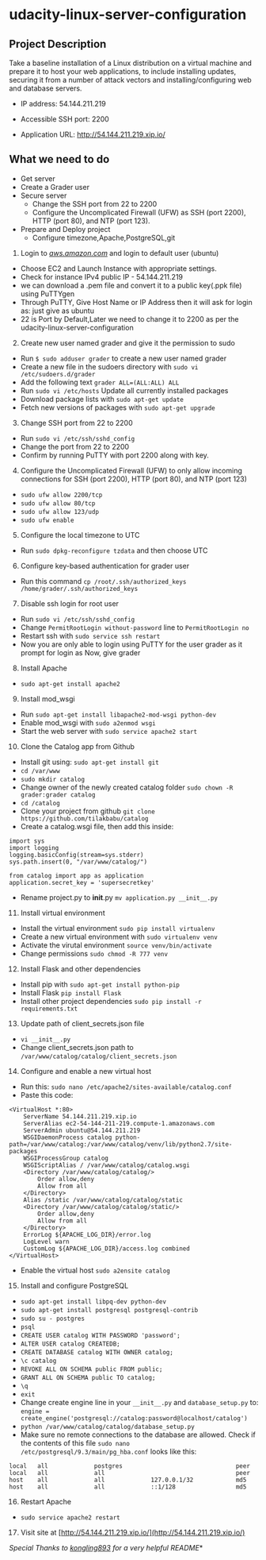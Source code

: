 # udacity-linux-server-configuration

## Project Description

Take a baseline installation of a Linux distribution on a virtual machine and prepare it to host your web applications, to include installing updates, securing it from a number of attack vectors and installing/configuring web and database servers.

- IP address: 54.144.211.219

- Accessible SSH port: 2200

- Application URL: http://54.144.211.219.xip.io/

## What we need to do
- Get server
- Create a Grader user
- Secure server
  - Change the SSH port from 22 to 2200
  - Configure the Uncomplicated Firewall (UFW) as SSH (port 2200), HTTP (port 80), and NTP (port 123).
- Prepare and Deploy project
  - Configure timezone,Apache,PostgreSQL,git


1. Login to *[aws.amazon.com](https://console.aws.amazon.com)* and login to default user (ubuntu)
  - Choose EC2 and Launch Instance with appropriate settings.
  - Check for instance IPv4 public IP - 54.144.211.219
  - we can download a .pem file and convert it to a public key(.ppk file) using PuTTYgen 
  - Through PuTTY, Give Host Name or IP Address then it will ask for login as: just give 
    as  ubuntu
  - 22 is Port by Default,Later we need to change it to 2200 as per 
    the udacity-linux-server-configuration 

2. Create new user named grader and give it the permission to sudo
  - Run `$ sudo adduser grader` to create a new user named grader
  - Create a new file in the sudoers directory with `sudo vi /etc/sudoers.d/grader`
  - Add the following text `grader ALL=(ALL:ALL) ALL`
  - Run `sudo vi /etc/hosts`
   Update all currently installed packages
  - Download package lists with `sudo apt-get update`
  - Fetch new versions of packages with `sudo apt-get upgrade`

3. Change SSH port from 22 to 2200
  - Run `sudo vi /etc/ssh/sshd_config`
  - Change the port from 22 to 2200
  - Confirm by running PuTTY with port 2200 along with key.
  
4. Configure the Uncomplicated Firewall (UFW) to only allow incoming connections for SSH (port 2200), HTTP (port 80), and NTP (port 123)
  - `sudo ufw allow 2200/tcp`
  - `sudo ufw allow 80/tcp`
  - `sudo ufw allow 123/udp`
  - `sudo ufw enable`
  
5. Configure the local timezone to UTC
  - Run `sudo dpkg-reconfigure tzdata` and then choose UTC
 
6. Configure key-based authentication for grader user
  - Run this command `cp /root/.ssh/authorized_keys /home/grader/.ssh/authorized_keys`

7. Disable ssh login for root user
  - Run `sudo vi /etc/ssh/sshd_config`
  - Change `PermitRootLogin without-password` line to `PermitRootLogin no`
  - Restart ssh with `sudo service ssh restart`
  - Now you are only able to login using PuTTY for the user grader as it prompt for login as Now, give grader
 
8. Install Apache
  - `sudo apt-get install apache2`

9. Install mod_wsgi
  - Run `sudo apt-get install libapache2-mod-wsgi python-dev`
  - Enable mod_wsgi with `sudo a2enmod wsgi`
  - Start the web server with `sudo service apache2 start`

  
10. Clone the Catalog app from Github
  - Install git using: `sudo apt-get install git`
  - `cd /var/www`
  - `sudo mkdir catalog`
  - Change owner of the newly created catalog folder `sudo chown -R grader:grader catalog`
  - `cd /catalog`
  - Clone your project from github `git clone https://github.com/tilakbabu/catalog`
  - Create a catalog.wsgi file, then add this inside:
  ```
  import sys
  import logging
  logging.basicConfig(stream=sys.stderr)
  sys.path.insert(0, "/var/www/catalog/")
  
  from catalog import app as application
  application.secret_key = 'supersecretkey'
  ```
  - Rename project.py to __init__.py `mv application.py __init__.py`
  
11. Install virtual environment
  - Install the virtual environment `sudo pip install virtualenv`
  - Create a new virtual environment with `sudo virtualenv venv`
  - Activate the virutal environment `source venv/bin/activate`
  - Change permissions `sudo chmod -R 777 venv`

12. Install Flask and other dependencies
  - Install pip with `sudo apt-get install python-pip`
  - Install Flask `pip install Flask`
  - Install other project dependencies `sudo pip install -r requirements.txt`

13. Update path of client_secrets.json file
  - `vi __init__.py`
  - Change client_secrets.json path to `/var/www/catalog/catalog/client_secrets.json`
  
14. Configure and enable a new virtual host
  - Run this: `sudo nano /etc/apache2/sites-available/catalog.conf`
  - Paste this code: 
  ```
  <VirtualHost *:80>
      ServerName 54.144.211.219.xip.io
      ServerAlias ec2-54-144-211-219.compute-1.amazonaws.com
      ServerAdmin ubuntu@54.144.211.219
      WSGIDaemonProcess catalog python-path=/var/www/catalog:/var/www/catalog/venv/lib/python2.7/site-packages
      WSGIProcessGroup catalog
      WSGIScriptAlias / /var/www/catalog/catalog.wsgi
      <Directory /var/www/catalog/catalog/>
          Order allow,deny
          Allow from all
      </Directory>
      Alias /static /var/www/catalog/catalog/static
      <Directory /var/www/catalog/catalog/static/>
          Order allow,deny
          Allow from all
      </Directory>
      ErrorLog ${APACHE_LOG_DIR}/error.log
      LogLevel warn
      CustomLog ${APACHE_LOG_DIR}/access.log combined
  </VirtualHost>
  ```
  - Enable the virtual host `sudo a2ensite catalog`

15. Install and configure PostgreSQL
  - `sudo apt-get install libpq-dev python-dev`
  - `sudo apt-get install postgresql postgresql-contrib`
  - `sudo su - postgres`
  - `psql`
  - `CREATE USER catalog WITH PASSWORD 'password';`
  - `ALTER USER catalog CREATEDB;`
  - `CREATE DATABASE catalog WITH OWNER catalog;`
  - `\c catalog`
  - `REVOKE ALL ON SCHEMA public FROM public;`
  - `GRANT ALL ON SCHEMA public TO catalog;`
  - `\q`
  - `exit`
  - Change create engine line in your `__init__.py` and `database_setup.py` to: 
  `engine = create_engine('postgresql://catalog:password@localhost/catalog')`
  - `python /var/www/catalog/catalog/database_setup.py`
  - Make sure no remote connections to the database are allowed. Check if the contents of this file `sudo nano /etc/postgresql/9.3/main/pg_hba.conf` looks like this:
  ```
  local   all             postgres                                peer
  local   all             all                                     peer
  host    all             all             127.0.0.1/32            md5
  host    all             all             ::1/128                 md5
  ```
  
16. Restart Apache 
  - `sudo service apache2 restart`
  
17. Visit site at [http://54.144.211.219.xip.io/](http://54.144.211.219.xip.io/)

**Special Thanks to [kongling893](https://github.com/kongling893)* for a very helpful README**